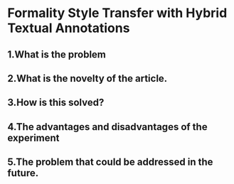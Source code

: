 # Formality Style Transfer with Hybrid Textual Annotations

## 1.What is the problem


## 2.What is the novelty of the article.


## 3.How is this solved?


## 4.The advantages and disadvantages of the experiment


## 5.The problem that could be addressed in the future.
